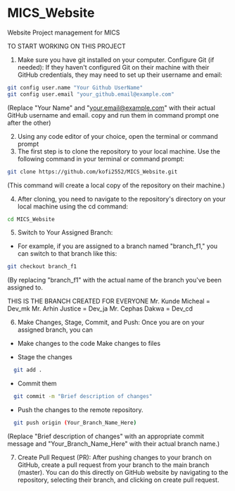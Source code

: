 # MICS_Website

Website Project management for MICS

TO START WORKING ON THIS PROJECT

1. Make sure you have git installed on your computer.
   Configure Git (if needed):
   If they haven't configured Git on their machine with their GitHub credentials, they may need to set up their username and email:

```bash
git config user.name "Your Github UserName"
git config user.email "your_github.email@example.com"
```

(Replace "Your Name" and "your.email@example.com" with their actual GitHub username and email. copy and run them in command prompt one after the other)

2. Using any code editor of your choice, open the terminal or command prompt
3. The first step is to clone the repository to your local machine. Use the following command in your terminal or command prompt:

```bash
git clone https://github.com/kofi2552/MICS_Website.git
```

(This command will create a local copy of the repository on their machine.)

4. After cloning, you need to navigate to the repository's directory on your local machine using the cd command:

```bash
cd MICS_Website
```

5. Switch to Your Assigned Branch:

- For example, if you are assigned to a branch named "branch_f1," you can switch to that branch like this:

```bash
git checkout branch_f1
```

(By replacing "branch_f1" with the actual name of the branch you've been assigned to.

THIS IS THE BRANCH CREATED FOR EVERYONE
Mr. Kunde Micheal = Dev_mk
Mr. Arhin Justice = Dev_ja
Mr. Cephas Dakwa = Dev_cd

6. Make Changes, Stage, Commit, and Push:
   Once you are on your assigned branch, you can

- Make changes to the code
  Make changes to files

- Stage the changes

```bash
  git add .
```

- Commit them

```bash
  git commit -m "Brief description of changes"
```

- Push the changes to the remote repository.

```bash
  git push origin (Your_Branch_Name_Here)
```

(Replace "Brief description of changes" with an appropriate commit message and "Your_Branch_Name_Here" with their actual branch name.)

7. Create Pull Request (PR):
   After pushing changes to your branch on GitHub, create a pull request from your branch to the main branch (master). You can do this directly on GitHub website by navigating to the repository, selecting their branch, and clicking on create pull request.
